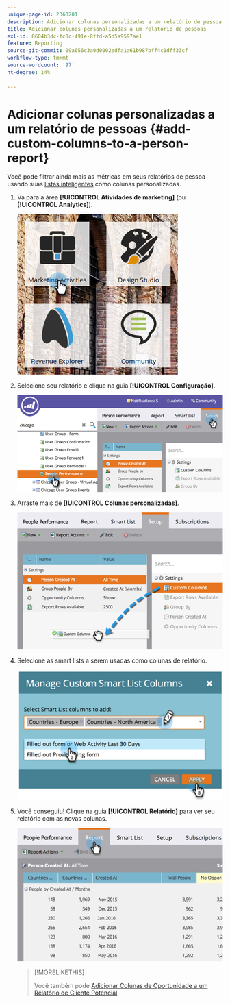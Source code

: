 ```yaml
---
unique-page-id: 2360201
description: Adicionar colunas personalizadas a um relatório de pessoa - Documentação do Marketo - Documentação do produto
title: Adicionar colunas personalizadas a um relatório de pessoas
exl-id: 8604b3dc-fc8c-491e-8ffd-a5d5a9597ae1
feature: Reporting
source-git-commit: 09a656c3a0d0002edfa1a61b987bff4c1dff33cf
workflow-type: tm+mt
source-wordcount: '97'
ht-degree: 14%

---
```


# Adicionar colunas personalizadas a um relatório de pessoas {#add-custom-columns-to-a-person-report}

Você pode filtrar ainda mais as métricas em seus relatórios de pessoa usando suas [listas inteligentes](/help/marketo/product-docs/core-marketo-concepts/smart-lists-and-static-lists/understanding-smart-lists.md) como colunas personalizadas.

1. Vá para a área **[!UICONTROL Atividades de marketing]** (ou **[!UICONTROL Analytics]**).

   ![](assets/ma-1.png)

1. Selecione seu relatório e clique na guia **[!UICONTROL Configuração]**.

   ![](assets/two-1.png)

1. Arraste mais de **[!UICONTROL Colunas personalizadas]**.

   ![](assets/three-1.png)

1. Selecione as smart lists a serem usadas como colunas de relatório.

   ![](assets/image2014-9-16-16-3a39-3a34.png)

1. Você conseguiu! Clique na guia **[!UICONTROL Relatório]** para ver seu relatório com as novas colunas.

   ![](assets/five-1.png)

   >[!MORELIKETHIS]
   >
   >Você também pode [Adicionar Colunas de Oportunidade a um Relatório de Cliente Potencial](/help/marketo/product-docs/reporting/basic-reporting/editing-reports/add-opportunity-columns-to-a-lead-report.md).
